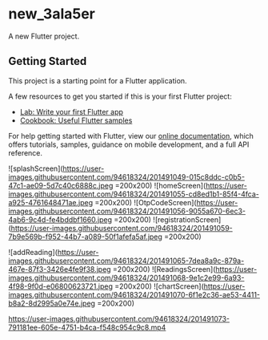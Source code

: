 # new_3ala5er

A new Flutter project.

## Getting Started

This project is a starting point for a Flutter application.

A few resources to get you started if this is your first Flutter project:

- [Lab: Write your first Flutter app](https://flutter.dev/docs/get-started/codelab)
- [Cookbook: Useful Flutter samples](https://flutter.dev/docs/cookbook)

For help getting started with Flutter, view our
[online documentation](https://flutter.dev/docs), which offers tutorials,
samples, guidance on mobile development, and a full API reference.

![splashScreen](https://user-images.githubusercontent.com/94618324/201491049-015c8ddc-c0b5-47c1-ae09-5d7c40c6888c.jpeg =200x200)
![homeScreen](https://user-images.githubusercontent.com/94618324/201491055-cd8ed1b1-85f4-4fca-a925-4761648471ae.jpeg =200x200)
![OtpCodeScreen](https://user-images.githubusercontent.com/94618324/201491056-9055a670-6ec3-4ab6-9c4d-fe4bddbf1660.jpeg =200x200)
![registrationScreen](https://user-images.githubusercontent.com/94618324/201491059-7b9e569b-f952-44b7-a089-50f1afefa5af.jpeg =200x200)

![addReading](https://user-images.githubusercontent.com/94618324/201491065-7dea8a9c-879a-467e-87f3-3426e4fe9f38.jpeg =200x200)
![ReadingsScreen](https://user-images.githubusercontent.com/94618324/201491068-9e1c2e99-6a93-4f98-9f0d-e06800623721.jpeg =200x200)
![chartScreen](https://user-images.githubusercontent.com/94618324/201491070-6f1e2c36-ae53-4411-b8a2-8d2995a0e74e.jpeg =200x200)


https://user-images.githubusercontent.com/94618324/201491073-791181ee-605e-4751-b4ca-f548c954c9c8.mp4

